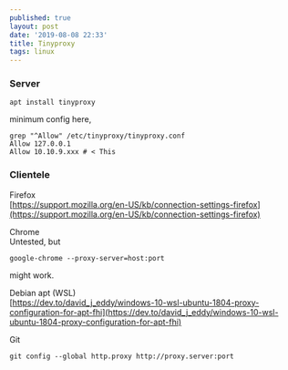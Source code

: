```yaml
---
published: true
layout: post
date: '2019-08-08 22:33'
title: Tinyproxy
tags: linux 
---
```

### Server

    apt install tinyproxy
    
minimum config here, 

    grep "^Allow" /etc/tinyproxy/tinyproxy.conf
    Allow 127.0.0.1
    Allow 10.10.9.xxx # < This
    
### Clientele

Firefox  
[https://support.mozilla.org/en-US/kb/connection-settings-firefox](https://support.mozilla.org/en-US/kb/connection-settings-firefox)

Chrome  
Untested, but

    google-chrome --proxy-server=host:port
    
might work.

Debian apt (WSL)  
[https://dev.to/david_j_eddy/windows-10-wsl-ubuntu-1804-proxy-configuration-for-apt-fhi](https://dev.to/david_j_eddy/windows-10-wsl-ubuntu-1804-proxy-configuration-for-apt-fhi)

Git  

    git config --global http.proxy http://proxy.server:port
